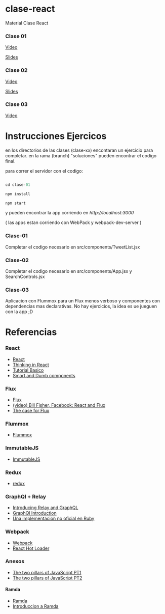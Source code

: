 # clase-react
Material Clase React

### Clase 01
[Video](https://youtu.be/8zNZbx6ioDk?t=7m30s)

[Slides](https://docs.google.com/presentation/d/1R_pRAPcVZTxdt4IzENRUS0kptGPRo_S1hysABGHm5Zg/edit?usp=sharing)


### Clase 02
[Video](https://youtu.be/nl89wj1NNOU?t=2m9s)

[Slides](https://docs.google.com/presentation/d/1AutUzLUKGIOR90_VlUj8NSnJvYwlQN_NKodcJ9btZt8/edit?usp=sharing)


### Clase 03
[Video](https://youtu.be/JBiAjcLJWew)



# Instrucciones Ejercicos
en los directorios de las clases (clase-xx) encontaran un ejercicio para completar. en la rama (branch) "soluciones" pueden encontrar el codigo final.

para correr el servidor con el codigo:

```js

cd clase-01

npm install

npm start

```
y pueden encontrar la app corriendo en *http://localhost:3000*

( las apps estan corriendo con WebPack y webpack-dev-server )


### Clase-01
 Completar el codigo necesario en src/components/TweetList.jsx

### Clase-02
 Completar el codigo necesario en src/components/App.jsx y SearchControls.jsx

### Clase-03
 Aplicacion con Flummox para un Flux menos verboso y componentes con dependencias mas declarativas.
 No hay ejercicios, la idea es ue jueguen con la app ;D



# Referencias

### React
- [React](https://facebook.github.io/react/)
- [Thinking in React](https://facebook.github.io/react/docs/thinking-in-react.html)
- [Tutorial Basico](https://facebook.github.io/react/docs/tutorial.html)
- [Smart and Dumb components](https://medium.com/@dan_abramov/smart-and-dumb-components-7ca2f9a7c7d0)

### Flux
- [Flux](https://facebook.github.io/flux/)
- [(video) Bill Fisher, Facebook: React and Flux](https://www.youtube.com/watch?v=Bic_sFiaNDI)
- [The case for Flux](https://medium.com/@dan_abramov/the-case-for-flux-379b7d1982c6)

### Flummox
- [Flummox](https://github.com/acdlite/flummox)

### ImmutableJS
- [ImmutableJS](https://github.com/facebook/immutable-js)

### Redux
- [redux](https://github.com/gaearon/redux)

### GraphQl + Relay
- [Introducing Relay and GraphQL](https://facebook.github.io/react/blog/2015/02/20/introducing-relay-and-graphql.html)
- [GraphQl Introduction](https://facebook.github.io/react/blog/2015/05/01/graphql-introduction.html)
- [Una implementacion no oficial en Ruby](http://graphql-ruby-demo.herokuapp.com/)

### Webpack
- [Webpack](http://webpack.github.io/)
- [React Hot Loader](http://gaearon.github.io/react-hot-loader/)

### Anexos
- [The two pillars of JavaScript PT1](https://medium.com/javascript-scene/the-two-pillars-of-javascript-ee6f3281e7f3)
- [The two pillars of JavaScript PT2](https://medium.com/javascript-scene/the-two-pillars-of-javascript-pt-2-functional-programming-a63aa53a41a4)

#### Ramda
- [Ramda](http://ramdajs.com/)
- [Introduccion a Ramda](http://output.jsbin.com/desido)
